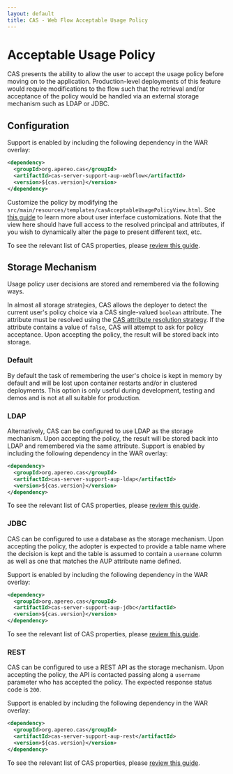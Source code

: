 ```yaml
---
layout: default
title: CAS - Web Flow Acceptable Usage Policy
---
```


# Acceptable Usage Policy

CAS presents the ability to allow the user to accept the usage policy before moving on to the application.
Production-level deployments of this feature would require modifications to the flow such that the retrieval
and/or acceptance of the policy would be handled via an external storage mechanism such as LDAP or JDBC.

## Configuration

Support is enabled by including the following dependency in the WAR overlay:

```xml
<dependency>
  <groupId>org.apereo.cas</groupId>
  <artifactId>cas-server-support-aup-webflow</artifactId>
  <version>${cas.version}</version>
</dependency>
```

Customize the policy by modifying the `src/main/resources/templates/casAcceptableUsagePolicyView.html`. See [this guide](User-Interface-Customization.html)
to learn more about user interface customizations. Note that the view here should have full access to the resolved principal and attributes,
if you wish to dynamically alter the page to present different text, etc.

To see the relevant list of CAS properties, please [review this guide](Configuration-Properties.html#acceptable-usage-policy).

## Storage Mechanism

Usage policy user decisions are stored and remembered via the following ways. 

In almost all storage strategies, CAS allows the deployer
to detect the current user's policy choice via a CAS single-valued `boolean` attribute.
The attribute must be resolved using
the [CAS attribute resolution strategy](../integration/Attribute-Resolution.html).
If the attribute contains a value of `false`, CAS will attempt to
ask for policy acceptance. Upon accepting the policy, the result will be stored back into storage.

### Default

By default the task of remembering the user's choice is kept in memory by default and will be lost upon
container restarts and/or in clustered deployments. This option is only useful during development, testing
and demos and is not at all suitable for production.

### LDAP

Alternatively, CAS can be configured to use LDAP as the storage mechanism. Upon accepting the policy, the result will be stored back into LDAP and
remembered via the same attribute. Support is enabled by including the following dependency in the WAR overlay:

```xml
<dependency>
  <groupId>org.apereo.cas</groupId>
  <artifactId>cas-server-support-aup-ldap</artifactId>
  <version>${cas.version}</version>
</dependency>
```

To see the relevant list of CAS properties, please [review this guide](Configuration-Properties.html#ldap-1).

### JDBC

CAS can be configured to use a database as the storage mechanism. Upon accepting the policy, the adopter is expected to provide a table name where the 
decision is kept and the table is assumed to contain a `username` column as well as one that matches the AUP attribute name defined.

Support is enabled by including the following dependency in the WAR overlay:

```xml
<dependency>
  <groupId>org.apereo.cas</groupId>
  <artifactId>cas-server-support-aup-jdbc</artifactId>
  <version>${cas.version}</version>
</dependency>
```

To see the relevant list of CAS properties, please [review this guide](Configuration-Properties.html#acceptable-usage-policy).

### REST

CAS can be configured to use a REST API as the storage mechanism. Upon accepting the policy, the API is contacted passing along a `username` parameter
who has accepted the policy. The expected response status code is `200`.

Support is enabled by including the following dependency in the WAR overlay:

```xml
<dependency>
  <groupId>org.apereo.cas</groupId>
  <artifactId>cas-server-support-aup-rest</artifactId>
  <version>${cas.version}</version>
</dependency>
```

To see the relevant list of CAS properties, please [review this guide](Configuration-Properties.html#acceptable-usage-policy).
